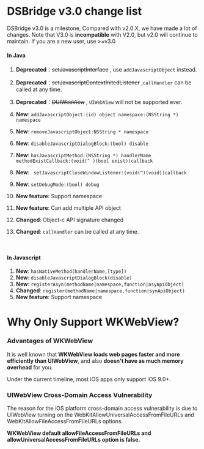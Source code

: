 # DSBridge v3.0 change list

DSBridge v3.0 is a milestone, Compared with v2.0.X, we have made a lot of changes. Note that V3.0 is **incompatible** with V2.0, but v2.0 will continue to maintain. If you are a new user, use >=v3.0

#### In Java

1. **Deprecated**：~~setJavascriptInterface~~ , use `addJavascriptObject` instead.

2. **Deprecated**：~~setJavascriptContextInitedListener~~ ,`callHandler` can be called at any time.

3. **Deprecated**：~~DUIWebView~~ , `UIWebView` will not be supported ever.

4. **New**: `addJavascriptObject:(id) object namespace:(NSString *) namespace`  

5. **New**: `removeJavascriptObject:NSString * namespace`

6. **New**: `disableJavascriptDialogBlock:(bool) disable`

7. **New**: `hasJavascriptMethod:(NSString *) handlerName methodExistCallback:(void(^ )(bool exist))callback`

8. **New**: ` setJavascriptCloseWindowListener:(void(^)(void))callback`

9. **New**: `setDebugMode:(bool) debug`

10. **New feature**: Support  namespace

11. **New feature**: Can add multiple  API object

12. **Changed**: Object-c API signature changed

13. **Changed**: `callHandler` can be called at any time.

    ​


#### In Javascript

1. **New**: `hasNativeMethod(handlerName,[type])`
2. **New**: `disableJavascriptDialogBlock(disable)`
3. **New**: `registerAsyn(methodName|namespace,function|asyApiObject)`
4. **Changed**: `register(methodName|namespace,function|synApiObject)`
5. **New feature**: Support  namespace

# Why Only Support WKWebView?

### Advantages of WKWebView

It is well known that **WKWebView loads web pages faster and more efficiently than UIWebView**, and also **doesn't have as much memory overhead** for you.

Under the current timeline, most iOS apps only support iOS 9.0+.

### UIWebView Cross-Domain Access Vulnerability

The reason for the iOS platform cross-domain access vulnerability is due to UIWebView turning on the WebKitAllowUniversalAccessFromFileURLs and WebKitAllowFileAccessFromFileURLs options.

**WKWebView default allowFileAccessFromFileURLs and allowUniversalAccessFromFileURLs option is false.**